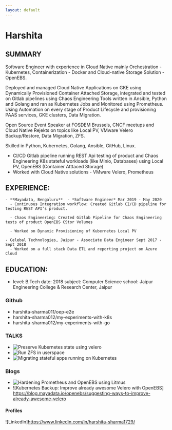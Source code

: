 ```yaml
---
layout: default
---
```


# Harshita 

## SUMMARY

Software Engineer with experience in Cloud Native mainly Orchestration - Kubernetes, Containerization -
Docker and Cloud-native Storage Solution - OpenEBS.

Deployed and managed Cloud Native Applications on GKE using Dynamically Provisioned Container
Attached Storage, integrated and tested on Gitlab pipelines using Chaos Engineering Tools written in
Ansible, Python and Golang and ran as Kubernetes Jobs and Monitored using Prometheus.
Using Automation on every stage of Product Lifecycle and provisioning PAAS services, GKE clusters, Data
Migration.

Open Source Event Speaker at FOSDEM Brussels, CNCF meetups and Cloud Native Rejekts on topics like
Local PV, VMware Velero Backup/Restore, Data Migration, ZFS.

Skilled in Python, Kubernetes, Golang, Ansible, GitHub, Linux.

- CI/CD Gitlab pipeline running REST Api testing of product and Chaos Engineering K8s stateful workloads (like Minio, Databases) using Local PV, OpenEBS (Container Atttaced Storage) 
- Worked with Cloud Native solutions - VMware Velero, Prometheus

## EXPERIENCE:
    - **Mayadata, Bengaluru** ​ - *Software Engineer* Mar 2019 - May 2020
      - Continuous Integration workflow: Created Gitlab CI/CD pipeline for testing REST API’s product. 
     
      - Chaos Engineering: Created Gitlab Pipeline for Chaos Engineering tests of product OpenEBS CStor Volumes

      - Worked on Dynamic Provisioning of Kubernetes Local PV

    - Celebal Technologies, Jaipur​ - Associate Data Engineer Sept 2017 - Sept 2018
      - Worked on a full stack Data ETL and reporting project on Azure Cloud

## EDUCATION:
 - level: B.Tech
   date: 2018
   subject: Computer Science
   school: Jaipur Engineering College & Research Center, Jaipur​
   
### Github
 - harshita-sharma011/oep-e2e
 - harshita-sharma012/my-experiments-with-k8s
 - harshita-sharma012/my-experiments-with-go

### TALKS
 - ![Preserve Kubernetes state using velero](https://archive.fosdem.org/2020/schedule/event/velero/)
 - ![Run ZFS in userspace](https://archive.fosdem.org/2020/schedule/event/run_zfs_in_userspace/)
 - ![Migrating stateful apps running on Kubernetes](https://www.youtube.com/watch?v=z9rqc8ZYBhc&t=363s)

### Blogs
  - ![Hardening Prometheus and OpenEBS using Litmus](https://blog.mayadata.io/openebs/hardening-prometheus-and-openebs-using-litmus)
  - ![Kubernetes Backup: Improve already awesome Velero with OpenEBS] https://blog.mayadata.io/openebs/suggesting-ways-to-improve-already-awesome-velero
     
#### Profiles
  ![LinkedIn]https://www.linkedin.com/in/harshita-sharma1729/

 
